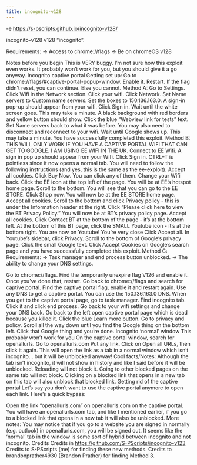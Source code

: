 ```yaml
---
title: incognito-v128
---
```


-e 
https://s-pscripts.github.io/incognito-v128/

incognito-v128
v128 “incognito”.

Requirements:
-> Access to chrome://flags
-> Be on chromeOS v128

Notes before you begin
This is VERY buggy. I’m not sure how this exploit even works. It probably won’t work for you, but you should give it a go anyway.
Incognito captive portal
Getting set up:
Go to chrome://flags/#captive-portal-popup-window.
Enable it.
Restart.
If the flag didn’t reset, you can continue. Else you cannot.
Method A:
Go to Settings.
Click Wifi in the Network section.
Click your wifi.
Click Network.
Set Name servers to Custom name servers.
Set the boxes to 150.136.163.0.
A sign-in pop-up should appear from your wifi. Click Sign in.
Wait until the white screen goes. This may take a minute. A black background with red borders and yellow button should show.
Click the blue “Webview link for tests” text.
Set Name servers back to what it was before. You may also need to disconnect and reconnect to your wifi.
Wait until Google shows up. This may take a minute.
You have successfully completed this exploit.
Method B:
THIS WILL ONLY WORK IF YOU HAVE A CAPTIVE PORTAL WIFI THAT CAN GET TO GOOGLE. I AM USING EE WIFI IN THE UK.
Connect to EE Wifi.
A sign in pop up should appear from your Wifi. Click Sign in.
CTRL+T is pointless since it now opens a normal tab. You will need to follow the following instructions (and yes, this is the same as the ee-exploit).
Accept all cookies.
Click Buy Now. You can click any of them.
Change your Wifi back.
Click the EE icon at the top left of the page. You will be at EE’s hotspot home page.
Scroll to the bottom. You will see that you can go to the EE STORE. Click Shop now.
You will now be at the EE STORE home page. Accept all cookies.
Scroll to the bottom and click Privacy policy - this is under the Information header at the right.
Click “Please click here to view the BT Privacy Policy.”
You will now be at BT’s privacy policy page. Accept all cookies.
Click Contact BT at the bottom of the page - it’s at the bottom left.
At the bottom of this BT page, click the SMALL Youtube icon - it’s at the bottom right.
You are now on Youtube! You’re very close Click Accept all.
In Youtube’s sidebar, click Privacy.
Scroll to the bottom of Google’s privacy page.
Click the small Google text.
Click Accept Cookies on Google’s search page and you have successfully completed this exploit.
Method C:
Requirements:
-> Task manager and end process button unblocked.
-> The ability to change your DNS settings.

Go to chrome://flags.
Find the temporarily unexpire flag V126 and enable it. Once you’ve done that, restart.
Go back to chrome://flags and search for captive portal. Find the captive portal flag, enable it and restart again.
Use any DNS to get a captive portal. You can use the 150.136.163.0 DNS.
When you get to the captive portal page, go to task manager.
Find incognito tab.
Click it and click end process.
Go back to your wifi settings and change your DNS back.
Go back to the left open captive portal page which is dead because you killed it.
Click the blue Learn more button.
Go to privacy and policy.
Scroll all the way down until you find the Google thing on the bottom left.
Click that Google thing and you’re done.
Incognito ‘normal’ window
This probably won’t work for you
On the captive portal window, search for openallurls.
Go to openallurls.com
Put any link.
Click on Open all URLs, then click it again.
This will open the link as a tab in a normal window which isn’t incognito… but it will be unblocked anyway!
Cool facts/Notes:
Although the tab isn’t incognito, it will not show in history and like I said before it will be unblocked.
Reloading will not block it.
Going to other blocked pages on the same tab will not block.
Clicking on a blocked link that opens in a new tab on this tab will also unblock that blocked link.
Getting rid of the captive portal
Let’s say you don’t want to use the captive portal anymore to open each link. Here’s a quick bypass:

Open the link “openallurls.com” on openallurls.com on the captive portal.
You will have an openallurls.com tab, and like I mentioned earlier, if you go to a blocked link that opens in a new tab it will also be unblocked.
More notes:
You may notice that if you go to a website you are signed in normally (e.g. outlook) in openallurls.com, you will be signed out. It seems like the ‘normal’ tab in the window is some sort of hybrid between incognito and not incognito.
Credits
Credits in https://github.com/S-PScripts/incognito-v123
Credits to S-PScripts (me) for finding these new methods.
Credits to brandonprather4930 (Brandon Prather) for finding Method 3.
